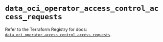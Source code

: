 # `data_oci_operator_access_control_access_requests`

Refer to the Terraform Registry for docs: [`data_oci_operator_access_control_access_requests`](https://registry.terraform.io/providers/oracle/oci/7.19.0/docs/data-sources/operator_access_control_access_requests).
